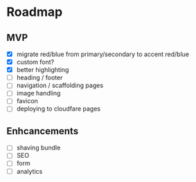 # Roadmap

## MVP

- [x] migrate red/blue from primary/secondary to accent red/blue
- [x] custom font?
- [x] better highlighting
- [ ] heading / footer
- [ ] navigation / scaffolding pages
- [ ] image handling
- [ ] favicon
- [ ] deploying to cloudfare pages

## Enhcancements

- [ ] shaving bundle
- [ ] SEO
- [ ] form
- [ ] analytics
